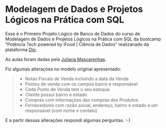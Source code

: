 # Modelagem de Dados e Projetos Lógicos na Prática com SQL
Esse é o Primeiro Projeto Lógico de Banco de Dados do curso de Modelagem de Dados e Projetos Lógicos na Prática com SQL da bootcamp “Potência Tech powered by iFood | Ciência de Dados” realizanado da plataforma [Dio](https://web.dio.me/home). 

As aulas foram dadas pela [Juliana Mascarenhas](https://github.com/julianazanelatto).

Fiz algumas alterações no modelo original apresentado:
> - Notas Fiscais de Venda incluindo a data da Venda
> - Pontos de venda com os campos bairro e responsável
> - Cada Ponto de Venda tem o seu estoque
> - Cliente possui bairro e estado
> - Compras com informações das compras dos Produtos
> - Fornecedores com razão social, endereço, bairro e estado e um responsável (com nome e contato)

E a partir dessas alterações respondi algumas perguntas. :-)

